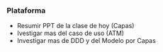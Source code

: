 
### Plataforma
- Resumir PPT de la clase de hoy (Capas)
- Ivestigar mas del caso de uso (ATM)
- Investigar mas de DDD y del Modelo por Capas

